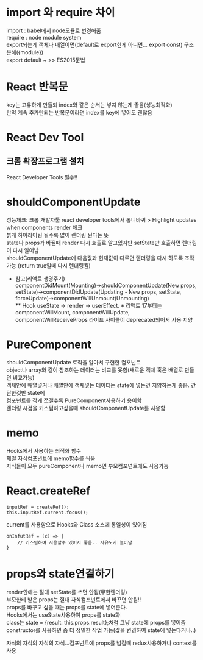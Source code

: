 # import 와 require 차이
import : babel에서 node모듈로 변경해줌  
require : node module system  
export되는게 객체나 배열이면(default로 export한게 아니면... export const) 구조분해({module})  
export default ~ >> ES2015문법  

# React 반복문
key는 고유하게 만들되 index와 같은 순서는 넣지 않는게 좋음(성능최적화)  
만약 계속 추가만되는 반복문이라면 index를 key에 넣어도 괜찮음

# React Dev Tool
## 크롬 확장프로그램 설치
React Developer Tools 필수!!

# shouldComponentUpdate
성능체크: 크롬 개발자툴 react developer tools에서 톱니바퀴 > Highlight updates when components render 체크  
붉게 하이라이팅 될수록 많이 렌더링 된다는 뜻  
state나 props가 바뀔때 render 다시 호출로 알고있지만 setState만 호출하면 렌더링이 다시 일어남  
shouldComponentUpdate에 다음값과 현재값이 다르면 렌더링을 다시 하도록 조작가능 (return true일때 다시 렌더링됨)  
* 참고(리액트 생명주기)  
componentDidMount(Mounting)->shouldComponentUpdate(New props, setState)->componentDidUpdate(Updating - New props, setState, forceUpdate)->componentWillUnmount(Unmounting)  
** Hook 
useState -> render -> userEffect. 
※ 리액트 17부터는 componentWillMount, componentWillUpdate, componentWillReceiveProps 라이프 사이클이 deprecated되어서 사용 지양  


# PureComponent
shouldComponentUpdate 로직을 알아서 구현한 컴포넌트  
object나 array와 같이 참조하는 데이터는 비교를 못함(새로운 객체 혹은 배열로 만들면 비교가능)  
객체안에 배열넣거나 배열안에 객체넣는 데이터는 state에 넣는건 지양하는게 좋음. 간단한것만 state에  
컴포넌트를 작게 쪼갤수록 PureComponent사용하기 용이함  
렌더링 시점을 커스텀하고싶을때 shouldComponentUpdate를 사용함  

# memo
Hooks에서 사용하는 최적화 함수  
제일 자식컴포넌트에  memo함수를 씌움  
자식들이 모두 pureComponent나 memo면 부모컴포넌트에도 사용가능   

# React.createRef
~~~
inputRef = createRef();
this.inputRef.current.focus();
~~~
current를 사용함으로 Hooks와 Class 소스에 통일성이 있어짐
~~~
onInfutRef = (c) => {
    // 커스텀하여 사용할수 있어서 좋음.. 자유도가 늘어남
}
~~~

# props와 state연결하기
render안에는 절대 setState를 쓰면 안됨(무한렌더링)  
부모한테 받은 props는 절대 자식컴포넌트에서 바꾸면 안됨!!  
props를 바꾸고 싶을 때는 props를 state에 넣어준다.  
Hooks에서는 useState사용하여 props를 state화   
class는 state = {result: this.props.result};처럼 그냥 state에 props를 넣어줌  
constructor를 사용하면 좀 더 정밀한 작업 가능(값을 변경하여 state에 넣는다거나..)  

자식의 자식의 자식의 자식...컴포넌트에 props를 넘길때 redux사용하거나 context를 사용  
